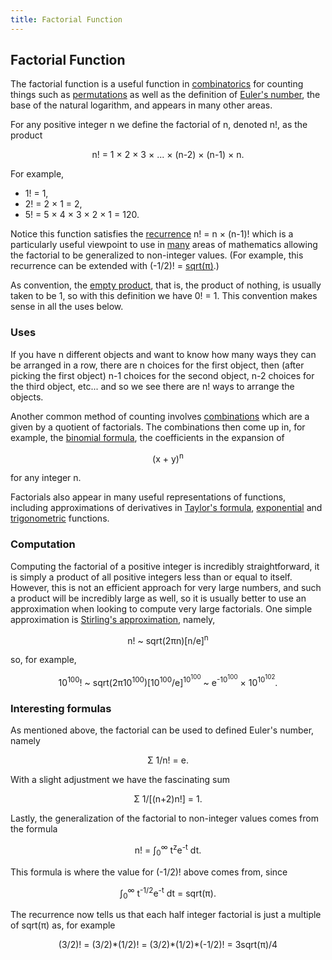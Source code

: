 ```yaml
---
title: Factorial Function
---
```

## Factorial Function

The factorial function is a useful function in [combinatorics](https://en.wikipedia.org/wiki/Combinatorics) for counting things such as [permutations](https://en.wikipedia.org/wiki/Permutation) as well as the definition of [Euler's number](https://en.wikipedia.org/wiki/E_(mathematical_constant)), the base of the natural logarithm, and appears in many other areas.

For any positive integer n we define the factorial of n, denoted n!, as the product

<p align='center'>n! = 1 &times; 2 &times; 3 &times; ... &times; (n-2) &times; (n-1) &times; n.</p>

For example,
- 1! = 1,
- 2! = 2 &times; 1 = 2,
- 5! = 5 &times; 4 &times; 3 &times; 2 &times; 1 = 120.

Notice this function satisfies the [recurrence](https://en.wikipedia.org/wiki/Recurrence_relation) n! = n &times; (n-1)! which is a particularly useful viewpoint to use in [many](https://en.wikipedia.org/wiki/Gamma_function) areas of mathematics allowing the factorial to be generalized to non-integer values. (For example, this recurrence can be extended with (-1/2)! = [sqrt(&pi;)](http://www.wolframalpha.com/input/?i=(-1%2F2)!).)

As convention, the [empty product](https://en.wikipedia.org/wiki/Empty_product), that is, the product of nothing, is usually taken to be 1, so with this definition we have 0! = 1. This convention makes sense in all the uses below.

### Uses

If you have n different objects and want to know how many ways they can be arranged in a row, there are n choices for the first object, then (after picking the first object) n-1 choices for the second object, n-2 choices for the third object, etc... and so we see there are n! ways to arrange the objects.

Another common method of counting involves [combinations](https://en.wikipedia.org/wiki/Combination) which are a given by a quotient of factorials. The combinations then come up in, for example, the [binomial formula](https://en.wikipedia.org/wiki/Binomial_theorem), the coefficients in the expansion of

<p align='center'>(x + y)<sup>n</sup></p>

for any integer n.

Factorials also appear in many useful representations of functions, including approximations of derivatives in [Taylor's formula](https://en.wikipedia.org/wiki/Taylor%27s_theorem#Taylor's_theorem_in_one_real_variable), [exponential](https://en.wikipedia.org/wiki/Power_series#Examples) and [trigonometric](https://en.wikipedia.org/wiki/Trigonometric_functions#Series_definitions) functions.

### Computation

Computing the factorial of a positive integer is incredibly straightforward, it is simply a product of all positive integers less than or equal to itself. However, this is not an efficient approach for very large numbers, and such a product will be incredibly large as well, so it is usually better to use an approximation when looking to compute very large factorials. One simple approximation is [Stirling's approximation](https://en.wikipedia.org/wiki/Stirling%27s_approximation), namely,

<p align='center'>n! ~ sqrt(2&pi;n)[n/e]<sup>n</sup></p>

so, for example,

<p align='center'>10<sup>100</sup>! ~ sqrt(2&pi;10<sup>100</sup>)[10<sup>100</sup>/e]<sup>10<sup>100</sup></sup> ~ e<sup>-10<sup>100</sup></sup> &times; 10<sup>10<sup>102</sup></sup>.</p>

### Interesting formulas

As mentioned above, the factorial can be used to defined Euler's number, namely

<p align='center'>&Sigma; 1/n! = e. </p>

With a slight adjustment we have the fascinating sum

<p align='center'>&Sigma; 1/[(n+2)n!] = 1.</p>

Lastly, the generalization of the factorial to non-integer values comes from the formula

<p align='center'>n! = &int;<sub>0</sub><sup>&infin;</sup> t<sup>z</sup>e<sup>-t</sup> dt.</p>

This formula is where the value for (-1/2)! above comes from, since

<p align='center'> &int;<sub>0</sub><sup>&infin;</sup> t<sup>-1/2</sup>e<sup>-t</sup> dt = sqrt(&pi;).</p>

The recurrence now tells us that each half integer factorial is just a multiple of sqrt(&pi;) as, for example

<p align='center'>(3/2)! = (3/2)*(1/2)! = (3/2)*(1/2)*(-1/2)! = 3sqrt(&pi;)/4
